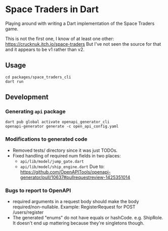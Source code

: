 # Space Traders in Dart

Playing around with writing a Dart implementation of the Space Traders game.

This is not the first one, I know of at least one other:
https://crucknuk.itch.io/space-traders
But I've not seen the source for that and it appears to be v1 rather than v2.


## Usage

```
cd packages/space_traders_cli
dart run
```

## Development

### Generating `api` package
```
dart pub global activate openapi_generator_cli
openapi-generator generate -c open_api_config.yaml
```

### Modifications to generated code

* Removed tests/ directory since it was just TODOs.
* Fixed handling of required num fields in two places:
    * `api/lib/model/jump_gate.dart`
    * `api/lib/model/ship_engine.dart`
  Due to: https://github.com/OpenAPITools/openapi-generator/pull/10637#pullrequestreview-1425351014


### Bugs to report to OpenAPI
* required arguments in a request body should make the body required/non-nullable.
  Example: RegisterRequest for POST /users/register
* The generated "enums" do not have equals or hashCode.  e.g. ShipRole.
  It doesn't end up mattering because they're singletons though.